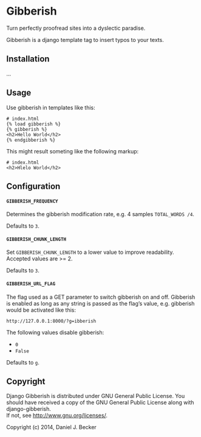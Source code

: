 # Gibberish #

Turn perfectly proofread sites into a dyslectic paradise.

Gibberish is a django template tag to insert typos to your texts.

## Installation #

…

## Usage #

Use gibberish in templates like this:

	# index.html
	{% load gibberish %}
	{% gibberish %}
	<h2>Hello World</h2>
	{% endgibberish %}

This might result someting like the following markup:

	# index.html
	<h2>Hlelo World</h2>

## Configuration #

#### `GIBBERISH_FREQUENCY` #

Determines the gibberish modification rate, e.g. 4 samples `TOTAL_WORDS /4`.

Defaults to `3`.

#### `GIBBERISH_CHUNK_LENGTH` #

Set `GIBBERISH_CHUNK_LENGTH` to a lower value to improve readability. Accepted values are >= 2.

Defaults to `3`.

#### `GIBBERISH_URL_FLAG` #

The flag used as a GET parameter to switch gibberish on and off. Gibberish is enabled as long as any string is passed as the flag’s value, e.g. gibberish would be activated like this:

	http://127.0.0.1:8000/?g=ibberish

The following values disable gibberish:

* `0`
* `False`

Defaults to `g`.

## Copyright #

Django Gibberish is distributed under GNU General Public License. 
You should have received a copy of the GNU General Public License along with django-gibberish.  
If not, see <http://www.gnu.org/licenses/>.

Copyright (c) 2014, Daniel J. Becker
